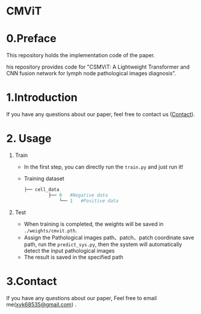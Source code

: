 # CMViT

# 0.Preface

This repository holds the implementation code of the paper.

his repository provides code for "CSMViT: A Lightweight Transformer and CNN fusion 
network for lymph node pathological images diagnosis”.

# 1.Introduction

If you have any questions about our paper, feel free to contact us ([Contact](#5-Contact)). 

# 2. Usage

1. Train

   - In the first step, you can directly run the  `train.py` and just run it! 

   - Training dataset  

     ``` py
     ├── cell_data
              ├── 0   #Negative data
     	  		  └── 1	  #Positive data
     ```

2. Test

   - When training is completed, the weights will be saved in `./weights/cmvit.pth`. 
   - Assign the Pathological images path、patch、patch coordinate save path, run the `predict_sys.py`, then the system will automatically detect the input pathological images
   -  The result is saved in the specified path

# 3.Contact

If you have any questions about our paper,  Feel free to email me(xyk68535@gmail.com) . 
